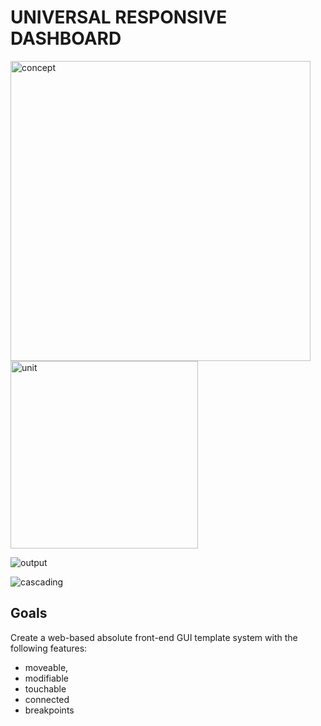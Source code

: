 # UNIVERSAL RESPONSIVE DASHBOARD

<img width="480" alt="concept" src="https://user-images.githubusercontent.com/26150152/179244802-826ec5b1-a7f7-49de-a2be-e8d8c73ef62e.png">

<img width="300" alt="unit" src="https://user-images.githubusercontent.com/26150152/179247744-40f889f2-bf93-4eba-8968-69e852182b3c.png">

![output](https://user-images.githubusercontent.com/26150152/179244422-b0102d1c-71d1-45a0-ab13-ca630db95ab6.gif)

![cascading](https://user-images.githubusercontent.com/26150152/179254478-38b39839-03a6-4285-9dec-1933d1cf2cd9.png)

## Goals
Create a web-based absolute front-end GUI template system with the following features:
- moveable,
- modifiable
- touchable
- connected
- breakpoints
